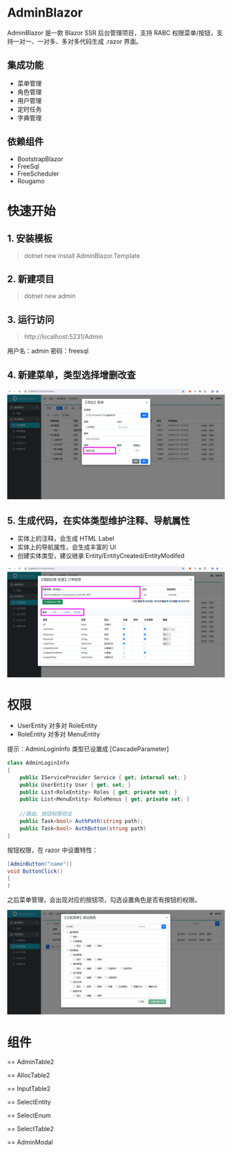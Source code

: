 # AdminBlazor

AdminBlazor 是一款 Blazor SSR 后台管理项目，支持 RABC 权限菜单/按钮，支持一对一、一对多、多对多代码生成 .razor 界面。

## 集成功能

- 菜单管理
- 角色管理
- 用户管理
- 定时任务
- 字典管理

## 依赖组件

- BootstrapBlazor
- FreeSql
- FreeScheduler
- Rougamo

# 快速开始

## 1. 安装模板

> dotnet new install AdminBlazor.Template

## 2. 新建项目

> dotnet new admin

## 3. 运行访问

> http://localhost:5231/Admin

用户名：admin 密码：freesql

## 4. 新建菜单，类型选择增删改查

![image](Images/01.png)

## 5. 生成代码，在实体类型维护注释、导航属性

- 实体上的注释，会生成 HTML Label
- 实体上的导航属性，会生成丰富的 UI
- 创建实体类型，建议继承 Entity/EntityCreated/EntityModifed

![image](Images/02.png)

# 权限

- UserEntity 对多对 RoleEntity
- RoleEntity 对多对 MenuEntity

提示：AdminLoginInfo 类型已设置成 \[CascadeParameter\]

```csharp
class AdminLoginInfo
{
    public IServiceProvider Service { get; internal set; }
    public UserEntity User { get; set; }
    public List<RoleEntity> Roles { get; private set; }
    public List<MenuEntity> RoleMenus { get; private set; }

    //路由、按钮权限验证
    public Task<bool> AuthPath(string path);
    public Task<bool> AuthButton(string path)
}
```

按钮权限，在 razor 中设置特性：

```csharp
[AdminButton("name")]
void ButtonClick()
{
}
```

之后菜单管理，会出现对应的按钮项，勾选设置角色是否有按钮的权限。

![image](Images/03.png)

# 组件

== AdminTable2

== AllocTable2

== InputTable2

== SelectEntity

== SelectEnum

== SelectTable2

== AdminModal
